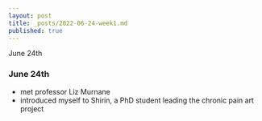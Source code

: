 ```yaml
---
layout: post
title: _posts/2022-06-24-week1.md
published: true
---
```

June 24th

### June 24th

- met professor Liz Murnane
- introduced myself to Shirin, a PhD student leading the chronic pain art project
